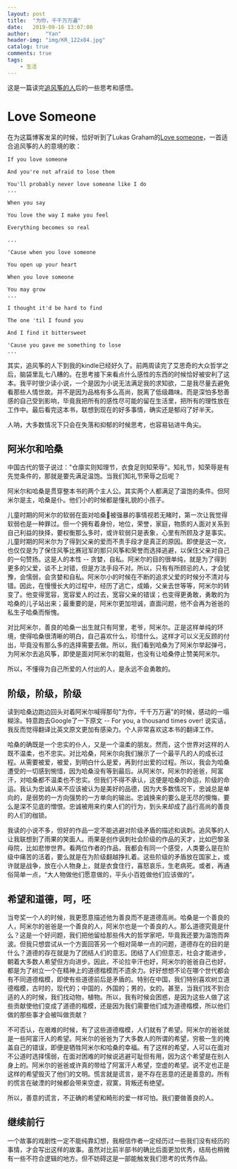```yaml
---
layout: post
title:  "为你，千千万万遍"
date:   2019-09-16 13:07:00
author:     "Yan"
header-img: "img/KR_122x84.jpg"
catalog: true
comments: true
tags:
    - 生活
---
```


这是一篇读完[追风筝的人](https://book.douban.com/subject/1770782/)后的一些思考和感悟。

# Love Someone

在为这篇博客发呆的时候，恰好听到了Lukas Graham的[Love someone](https://www.bilibili.com/video/av32189683/)，一首适合追风筝的人的意境的歌：

```
If you love someone

And you're not afraid to lose them

You'll probably never love someone like I do
...

When you say

You love the way I make you feel

Everything becomes so real

...

'Cause when you love someone

You open up your heart

When you love someone

You may grow
...

I thought it'd be hard to find

The one 'til I found you

And I find it bittersweet

'Cause you gave me something to lose
...

```

其实，追风筝的人下到我的kindle已经好久了。前两周读完了艾思奇的大众哲学之后，脑袋里乱七八糟的。在思考接下来看点什么感性的东西的时候恰好被安利了这本。我平时很少读小说，一个是因为小说无法满足我的求知欲，二是我尽量去避免看那些人情世故。并不是因为品格有多么高尚，脱离了低级趣味。而是深怕多愁善感的自己受到影响，毕竟我把所有的感性尽可能的留在生活里，把所有的理性放在工作中。最后看完这本书，联想到现在的好多事情，确实还是郁闷了好半天。

人呐，大多数情况下只会在失落和抑郁的时候思考，也容易钻进牛角尖。

## 阿米尔和哈桑

中国古代的管子说过："仓廪实则知理节，衣食足则知荣辱"。知礼节，知荣辱是有先觉条件的，那就是要先满足温饱。当我们知礼节荣辱之后呢？

阿米尔和哈桑是贯穿整本书的两个主人公。其实两个人都满足了温饱的条件。但阿米尔是主，哈桑是仆。他们小的时候都是懂礼貌的小孩子。

儿童时期的阿米尔的软弱在面对哈桑被强暴的事情视若无睹时，第一次让我觉得软弱也是一种罪过。但一个拥有着身份，地位，荣誉，家庭，物质的人面对关系到自己利益的抉择，要权衡那么多时，或许软弱只是表象，心里有所顾及才是事实。儿童时期的阿米尔为了得到父亲的爱而不责手段才是真正的原因。即使是这一次，也仅仅是为了保住风筝比赛冠军的那只风筝和荣誉而选择逃避，以保住父亲对自己的一句赞扬。这是人的本性 -- 贪婪，自私。阿米尔的目的很单纯，就是为了得到更多的父爱，谈不上对错，但是方法手段不对。所以，只有有所顾忌的人，才会犹豫，会懦­弱，会贪婪和自私。阿米尔小的时­候在不断的追求父爱的时候分不清对与错。因此，在慢慢长大的过程中，经历了逃亡，成婚，父亲去世等等，阿米尔的转变了。他变得宽容，宽容爱人的过去，宽容父亲的错­误；也变得更勇敢，勇敢的为哈桑的儿子站出来；最重要的是，阿米尔更加坦­诚，直面问题，他不会再为爸爸的私生子哈桑而惭愧。

对比阿米尔，善良的哈桑一出生就只有阿里，老爷，阿米尔。正是这样单纯的环境，使得哈桑很清晰的明白，自己喜欢什么，珍惜什么。这样才可以义无反顾的付出，毕竟没有那么多的选择需要去做。所以，我们看到哈桑为了阿米尔举起弹弓，为阿米尔去追风筝，即使是面对阿米尔的栽赃，也没有让哈桑停止赞美阿米尔。

所以，不懂得为自己所爱的人付出的人，是永远不会勇敢的。

## 阶级，阶级，阶级

读到哈桑边跑边回头对着阿米尔喊得那句"为你，千千万万遍"的时候，感动的一塌糊涂。特意跑去Google了一下原文 -- For you, a thousand times over! 说实话，我反而觉得翻译比英­文原文更加有感染力。个人非常喜欢这本书的翻译工作。

哈桑的确既是一个忠实的仆人，又是一个温柔的朋友。然而，这个世界对这样的人既不温柔，也不忠实。对比哈桑，阿米尔向我们展示了一个最平凡的人的成长过程。从需要被爱，被爱，到明白什么是爱，再到付出爱的过程。所以，我会为哈桑遭受的一切感到惋惜，因为哈桑没有等到最后。从阿米尔，阿米尔的爸爸，阿富汗，对哈桑都不温柔也不忠实。但我们不得不承认，这便是哈桑的命运，阶级的命运。我认为忠诚从来不应该被认为是美好的品德，因为大多数情况下，忠诚总是单向的，是弱势的一方向强势的一方单向的输出。忠诚换来的要么是无尽的懊悔，要么是深不见底的憎恨。忠诚被用来约束人们的行为，到头来却成了品行高尚的善良的人们的枷锁。

我读的小说不多，但好的作品一定不能逃避对阶级矛盾的描述和讽刺。追风筝的人让我联想到了雨果的笑面人。雨果是创作讽刺社会阶级的作品的天才，比如巴黎圣母院，比如悲惨世界。看两位作者的作品，我都会有同一个感受，人类要么是在阶级中痛苦的活着，要么就是在为阶级翻越挣扎着。这些阶级的矛盾放在国家上，或许就是战争，放在小人物身上，就是衣食住行，喜怒哀乐，生老病死。或者，再通俗简单一点，“大人物做他们愿意做的，平头小百姓做他们应该做的”。

## 希望和道德，呵，呸

当夸奖一个人的时候，我更愿意描述他为善良而不是道德高尚。哈桑是一个善良的人，阿米尔的爸爸是一个善良的人，阿米尔也是一个善良的人。那么道德究竟是什么？这是一个好问题，我们把他留给那些伟大的哲学家吧，毕竟我还要为温饱而奔波。但我只想尝试从一个方面回答另一个相对简单一点的问题，道德存在的目的是什么？道德的存在就是为了团结人们的意志。团结了人们但意志，社会才能进步，朝着大多数人希望但方向进步。因此，不论拉辛汗也好，阿米尔的爸爸自­己也好，都是为了树立一个在精神上的道德楷模而不遗余力。好好想­想不论在哪个世代都会有不同道德楷模，即使有些道德前后是矛盾的。特别在中国，我们特别喜欢树立道德楷模，古时的，现代的；中国的，外国的；男的，女的。甚至，当我们找不到合适的人的时候，我们找动物，植物。所以，我有时候会困惑，是因为这些人做了这些贡献使他们变成了道德的楷模，还是因为我们需要他们成为道德楷模，所以他们做的那些事才会被叫做贡献？

不可否认，在艰难的时候，有了这些道德楷模，人们就有了希望。阿米尔的爸爸就是一些阿富汗人的希望。阿米尔的爸爸为了大多数人的所谓的希望，穷极一生的掩盖自己的错误，即便是牺牲阿米尔和哈桑的幸福。有了这样的希望，人可以在面对不公道时选择懦弱，在面对困难的时候说逃避可耻但有用，因为这个希望是在别人身上的。阿米尔的爸­爸或许真的带给了阿富汗人希望，空虚的希望。说不定也正是这样的希望毁灭了他们的文明。慌言就是谎言，是不存在恶意的还是善意的。所有的慌言在破湮的时候都会带来空­虚，寂寞，背叛还有绝望。

所以，善意的谎言，不正确的希望和畸形的爱一样可怕。我们要做善良的人。

## 继续前行

一个故事的戏剧性一定不能纯靠幻想，我相信作者一定经历过一些我们没有经历的事情，才会写出这样的故事。虽然对比前半部书的确比后面更加优秀，结局也稍微有一些不符合逻辑的地方。但不妨碍这是一部能触发我们思考的优秀作品。








